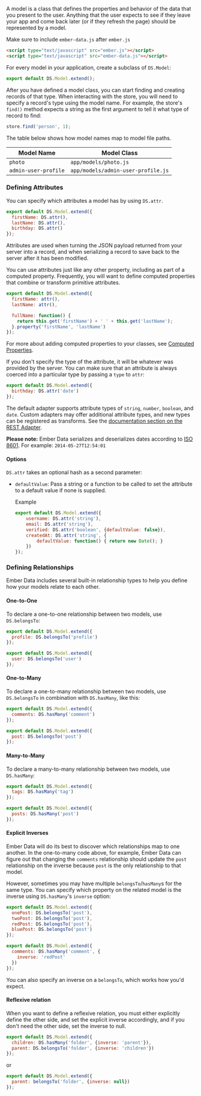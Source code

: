 A model is a class that defines the properties and behavior of the
data that you present to the user. Anything that the user expects to see
if they leave your app and come back later (or if they refresh the page)
should be represented by a model.

Make sure to include `ember-data.js` after `ember.js`

```html
<script type="text/javascript" src="ember.js"></script>
<script type="text/javascript" src="ember-data.js"></script>
```

For every model in your application, create a subclass of `DS.Model`:

```javascript {data-filename=app/models/person.js}
export default DS.Model.extend();
```

After you have defined a model class, you can start finding and creating
records of that type. When interacting with the store, you will need to
specify a record's type using the model name. For example, the store's
`find()` method expects a string as the first argument to tell it what
type of record to find:

```javascript
store.find('person', 1);
```

The table below shows how model names map to model file paths.

<table>
  <thead>
  <tr>
    <th>Model Name</th>
    <th>Model Class</th>
  </tr>
  </thead>
  <tr>
    <td><code>photo</code></td>
    <td><code>app/models/photo.js</code></td>
  </tr>
  <tr>
    <td><code>admin-user-profile</code></td>
    <td><code>app/models/admin-user-profile.js</code></td>
  </tr>
</table>

### Defining Attributes

You can specify which attributes a model has by using `DS.attr`.

```javascript {data-filename=app/models/person.js}
export default DS.Model.extend({
  firstName: DS.attr(),
  lastName: DS.attr(),
  birthday: DS.attr()
});
```

Attributes are used when turning the JSON payload returned from your
server into a record, and when serializing a record to save back to the
server after it has been modified.

You can use attributes just like any other property, including as part of a
computed property. Frequently, you will want to define computed
properties that combine or transform primitive attributes.

```javascript {data-filename=app/models/person.js}
export default DS.Model.extend({
  firstName: attr(),
  lastName: attr(),

  fullName: function() {
    return this.get('firstName') + ' ' + this.get('lastName');
  }.property('firstName', 'lastName')
});
```

For more about adding computed properties to your classes, see [Computed Properties](../../object-model/computed-properties/).

If you don't specify the type of the attribute, it will be whatever was
provided by the server. You can make sure that an attribute is always
coerced into a particular type by passing a `type` to `attr`:

```javascript {data-filename=app/models/person.js}
export default DS.Model.extend({
  birthday: DS.attr('date')
});
```

The default adapter supports attribute types of `string`,
`number`, `boolean`, and `date`. Custom adapters may offer additional
attribute types, and new types can be registered as transforms. See the
[documentation section on the REST Adapter](../../models/the-rest-adapter/).

**Please note:** Ember Data serializes and deserializes dates according to
                 [ISO 8601][]. For example: `2014-05-27T12:54:01`

[ISO 8601]: http://en.wikipedia.org/wiki/ISO_8601

#### Options
`DS.attr` takes an optional hash as a second parameter:

- `defaultValue`: Pass a string or a function to be called to set the
                  attribute to a default value if none is supplied.

  Example

  ```app/models/user.js
  export default DS.Model.extend({
      username: DS.attr('string'),
      email: DS.attr('string'),
      verified: DS.attr('boolean', {defaultValue: false}),
      createdAt: DS.attr('string', {
          defaultValue: function() { return new Date(); }
      })
  });
  ```


### Defining Relationships

Ember Data includes several built-in relationship types to help you
define how your models relate to each other.

#### One-to-One

To declare a one-to-one relationship between two models, use
`DS.belongsTo`:

```javascript {data-filename=app/models/user.js}
export default DS.Model.extend({
  profile: DS.belongsTo('profile')
});
```

```javascript {data-filename=app/models/profile.js}
export default DS.Model.extend({
  user: DS.belongsTo('user')
});
```

#### One-to-Many

To declare a one-to-many relationship between two models, use
`DS.belongsTo` in combination with `DS.hasMany`, like this:

```javascript {data-filename=app/models/post.js}
export default DS.Model.extend({
  comments: DS.hasMany('comment')
});
```

```javascript {data-filename=app/models/comment.js}
export default DS.Model.extend({
  post: DS.belongsTo('post')
});
```

#### Many-to-Many

To declare a many-to-many relationship between two models, use
`DS.hasMany`:

```javascript {data-filename=app/models/post.js}
export default DS.Model.extend({
  tags: DS.hasMany('tag')
});
```

```javascript {data-filename=app/models/tag.js}
export default DS.Model.extend({
  posts: DS.hasMany('post')
});
```

#### Explicit Inverses

Ember Data will do its best to discover which relationships map to one
another. In the one-to-many code above, for example, Ember Data can figure out that
changing the `comments` relationship should update the `post`
relationship on the inverse because `post` is the only relationship to
that model.

However, sometimes you may have multiple `belongsTo`/`hasMany`s for the
same type. You can specify which property on the related model is the
inverse using `DS.hasMany`'s `inverse` option:

```javascript {data-filename=app/models/comment.js}
export default DS.Model.extend({
  onePost: DS.belongsTo('post'),
  twoPost: DS.belongsTo('post'),
  redPost: DS.belongsTo('post'),
  bluePost: DS.belongsTo('post')
});
```

```javascript {data-filename=app/models/post.js}
export default DS.Model.extend({
  comments: DS.hasMany('comment', {
    inverse: 'redPost'
  })
});
```

You can also specify an inverse on a `belongsTo`, which works how you'd expect.

#### Reflexive relation

When you want to define a reflexive relation, you must either explicitly define
the other side, and set the explicit inverse accordingly, and if you don't need the
other side, set the inverse to null.

```javascript {data-filename=app/models/folder.js}
export default DS.Model.extend({
  children: DS.hasMany('folder', {inverse: 'parent'}),
  parent: DS.belongsTo('folder', {inverse: 'children'})
});
```

or

```javascript {data-filename=app/models/folder.js}
export default DS.Model.extend({
  parent: belongsTo('folder', {inverse: null})
});
```
